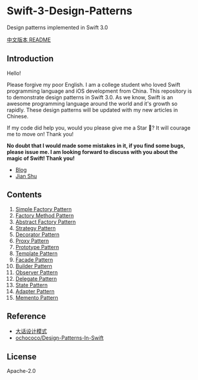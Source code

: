 # Swift-3-Design-Patterns

Design patterns implemented in Swift 3.0

[中文版本 README](README_CN.md)

## Introduction

Hello!

Please forgive my poor English. I am a college student who loved Swift programming language and iOS development from China. This repository is to demonstrate design patterns in Swift 3.0. As we know, Swift is an awesome programming language around the world and it's growth so rapidly. These design patterns will be updated with my new articles in Chinese.

If my code did help you, would you please give me a Star 🌟? It will courage me to move on! Thank you!

**No doubt that I would made some mistakes in it, if you find some bugs, please issue me. I am looking forward to discuss with you about the magic of Swift! Thank you!**

- [Blog](https://maimieng.com)
- [Jian Shu](http://www.jianshu.com/users/b88081164fe8/latest_articles)

## Contents

1. [Simple Factory Pattern](01-Simple_Factory_Pattern.playground/Contents.swift)
2. [Factory Method Pattern](02-Factory_Method_Pattern.playground/Contents.swift)
3. [Abstract Factory Pattern](03-Abstract_Factory_Pattern.playground/Contents.swift)
4. [Strategy Pattern](04-Strategy_Pattern.playground/Contents.swift)
5. [Decorator Pattern](05-Decorator_Pattern.playground/Contents.swift)
6. [Proxy Pattern](06-Proxy_Pattern.playground/Contents.swift)
7. [Prototype Pattern](07-Prototype_Pattern.playground/Contents.swift)
8. [Template Pattern](08-Template_Pattern.playground/Contents.swift)
9. [Facade Pattern](09-Facade_Pattern.playground/Contents.swift)
10. [Builder Pattern](10-Builder_Pattern.playground/Contents.swift)
11. [Observer Pattern](11-Observer_Pattern.playground/Contents.swift)
12. [Delegate Pattern](12-Delegate_Pattern.playground/Contents.swift)
13. [State Pattern](13-State_Pattern.playground/Contents.swift)
14. [Adapter Pattern](14-Adapter_Pattern.playground/Contents.swift)
15. [Memento Pattern](15-Memento_Pattern.playground/Contents.swift)

## Reference

- [大话设计模式](https://book.douban.com/subject/2334288/)
- [ochococo/Design-Patterns-In-Swift](https://github.com/ochococo/Design-Patterns-In-Swift)

## License

Apache-2.0